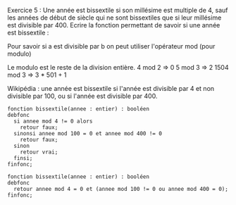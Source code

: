 Exercice 5 : 
Une année est bissextile si son millésime est multiple de 4, sauf les années de début de siècle qui ne sont bissextiles que si leur millésime est divisible par 400. Ecrire la fonction permettant de savoir si une année est bissextile : 

Pour savoir si a est divisible par b on peut utiliser l'opérateur mod (pour modulo)

Le modulo est le reste de la division entière.
4 mod 2 => 0
5 mod 3 => 2
1504 mod 3 => 3 * 501 + 1

Wikipédia : une année est bissextile si l'année est divisible par 4 et non divisible par 100, ou
si l'année est divisible par 400.

```
fonction bissextile(annee : entier) : booléen
debfonc
  si annee mod 4 != 0 alors
    retour faux;
  sinonsi annee mod 100 = 0 et annee mod 400 != 0
    retour faux;
  sinon
    retour vrai;
  finsi;
finfonc;
```
```
fonction bissextile(annee : entier) : booléen
debfonc
  retour annee mod 4 = 0 et (annee mod 100 != 0 ou annee mod 400 = 0);
finfonc;
```

